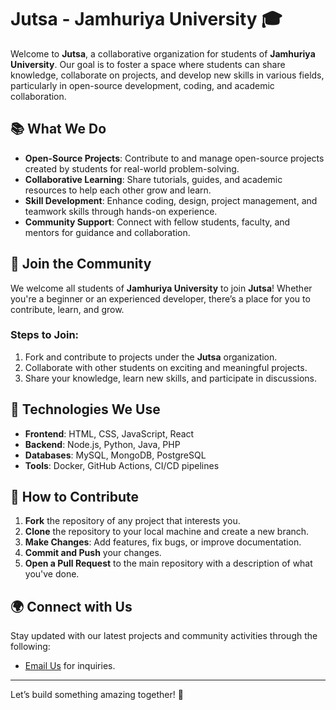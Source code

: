 # Jutsa - Jamhuriya University 🎓

Welcome to **Jutsa**, a collaborative organization for students of **Jamhuriya University**. Our goal is to foster a space where students can share knowledge, collaborate on projects, and develop new skills in various fields, particularly in open-source development, coding, and academic collaboration.

## 📚 What We Do

- **Open-Source Projects**: Contribute to and manage open-source projects created by students for real-world problem-solving.
- **Collaborative Learning**: Share tutorials, guides, and academic resources to help each other grow and learn.
- **Skill Development**: Enhance coding, design, project management, and teamwork skills through hands-on experience.
- **Community Support**: Connect with fellow students, faculty, and mentors for guidance and collaboration.

## 🚀 Join the Community

We welcome all students of **Jamhuriya University** to join **Jutsa**! Whether you're a beginner or an experienced developer, there’s a place for you to contribute, learn, and grow.

### Steps to Join:
1. Fork and contribute to projects under the **Jutsa** organization.
2. Collaborate with other students on exciting and meaningful projects.
3. Share your knowledge, learn new skills, and participate in discussions.

## 🔧 Technologies We Use

- **Frontend**: HTML, CSS, JavaScript, React
- **Backend**: Node.js, Python, Java, PHP
- **Databases**: MySQL, MongoDB, PostgreSQL
- **Tools**: Docker, GitHub Actions, CI/CD pipelines

## 📑 How to Contribute

1. **Fork** the repository of any project that interests you.
2. **Clone** the repository to your local machine and create a new branch.
3. **Make Changes**: Add features, fix bugs, or improve documentation.
4. **Commit and Push** your changes.
5. **Open a Pull Request** to the main repository with a description of what you've done.

## 🌍 Connect with Us

Stay updated with our latest projects and community activities through the following:

- [Email Us](jutsadev@gmail.com) for inquiries.

---

Let’s build something amazing together! 🚀

